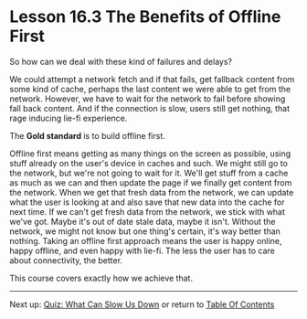 # Lesson 16.3 The Benefits of Offline First

So how can we deal with these kind of failures and delays? 

We could attempt a network fetch and if that fails, get fallback content from some kind of cache, perhaps the last content we were able to get from the network. However, we have to wait for the network to fail before showing fall back content. And if the connection is slow, users still get nothing, that rage inducing lie-fi experience.

The **Gold standard** is to build offline first.

Offline first means getting as many things on the screen as possible, using stuff already on the user's device in caches and such. We might still go to the network, but we're not going to wait for it. We'll get stuff from a cache as much as we can and then update the page if we finally get content from the network. When we get that fresh data from the network, we can update what the user is looking at and also save that new data into the cache for next time. If we can't get fresh data from the network, we stick with what we've got. Maybe it's out of date stale data, maybe it isn't. Without the network, we might not know but one thing's certain, it's way better than nothing. Taking an offline first approach means the user is happy online, happy offline, and even happy with lie-fi. The less the user has to care about connectivity, the better. 

This course covers exactly how we achieve that. 

- - -
Next up: [Quiz: What Can Slow Us Down](ND024_Part2_Lesson16_04.md) or return to [Table Of Contents](./ND024_TableOfContents.md)

